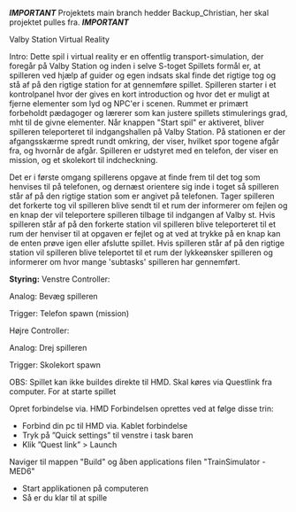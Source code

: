 ***IMPORTANT***
Projektets main branch hedder Backup_Christian, her skal projektet pulles fra.
***IMPORTANT***

Valby Station Virtual Reality

Intro:
Dette spil i virtual reality er en offentlig transport-simulation, der foregår på Valby Station og inden i selve S-toget
Spillets formål er, at spilleren ved hjælp af guider og egen indsats skal finde det rigtige tog og stå af på den rigtige station for at gennemføre spillet.
Spilleren starter i et kontrolpanel hvor der gives en kort introduction og hvor det er muligt at fjerne elementer som lyd og NPC'er i scenen. Rummet er primært forbeholdt pædagoger og lærerer som kan justere spillets stimulerings grad, mht til de givne elementer.
Når knappen "Start spil" er aktiveret, bliver spilleren teleporteret til indgangshallen på Valby Station.
På stationen er der afgangsskærme spredt rundt omkring, der viser, hvilket spor togene afgår fra, og hvornår de afgår.
Spilleren er udstyret med en telefon, der viser en mission, og et skolekort til indcheckning. 

Det er i første omgang spillerens opgave at finde frem til det tog som henvises til på telefonen, og dernæst orientere sig inde i toget så spilleren står af på den rigtige station som er angivet på telefonen.
Tager spilleren det forkerte tog vil spilleren blive sendt til et rum der informerer om fejlen og en knap der vil teleportere spilleren tilbage til indgangen af Valby st.
Hvis spilleren står af på den forkerte station vil spilleren blive teleporteret til et rum der henviser til at opgaven er fejlet og at ved at trykke på en knap kan de enten prøve igen eller afslutte spillet.
Hvis spilleren står af på den rigtige station vil spilleren blive teleportet til et rum der lykkeønsker spilleren og informerer om hvor mange 'subtasks' spilleren har gennemført.

**Styring:**
Venstre Controller:	

Analog: Bevæg spilleren

Trigger: Telefon spawn (mission)


Højre Controller:

Analog: Drej spilleren

Trigger: Skolekort spawn



OBS: Spillet kan ikke buildes direkte til HMD. Skal køres via Questlink fra computer.
For at starte spillet 

Opret forbindelse via. HMD
Forbindelsen oprettes ved at følge disse trin:
-	Forbind din pc til HMD via. Kablet forbindelse
-	Tryk på ”Quick settings” til venstre i task baren
-	Klik ”Quest link” > Launch

Naviger til mappen "Build" og åben applications filen "TrainSimulator - MED6"


-	Start applikationen på computeren
-	Så er du klar til at spille

